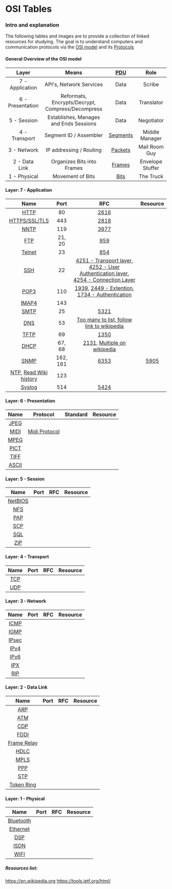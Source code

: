 # OSI Tables 

### Intro and explanation
The following tables and images are to provide a collection of linked resources for studying. The goal is to understand computers and communication protocols via the [OSI model](https://en.wikipedia.org/wiki/OSI_model) and its [Protocols](https://en.wikipedia.org/wiki/OSI_protocols)


#### General Overview of the OSI model
| Layer            | Means                                            | [PDU](https://en.wikipedia.org/wiki/Protocol_data_unit)        | Role             |
| :--------------: | :----------------------------------------------: | :---------------------------------------------: | :--------------: | 
| 7 - Application  | API's, Network Services                          | Data                | Scribe           | 
| 6 - Presentation | Reformats, Encrypts/Decrypt, Compress/Decompress | Data     | Translator       |  
| 5 - Session      | Establishes, Manages and Ends Sessions           | Data      | Negotiator       |  
| 4 - Transport    | Segment ID / Assembler                           | [Segments](https://en.wikipedia.org/wiki/Packet_segment)   | Middle Manager   |  
| 3 - Network      | IP addressing / Routing                          | [Packets](https://en.wikipedia.org/wiki/Network_packet)  | Mail Room Guy    |  
| 2 - Data Link    | Organizes Bits into Frames                       | [Frames](https://en.wikipedia.org/wiki/Frame_%28networking%29)   | Envelope Stuffer |  
| 1 - Physical     | Movement of Bits                                 | [Bits](https://en.wikipedia.org/wiki/Bit) | The Truck        | 
 
 
 []()
 
 
#### Layer: 7 - Application
| Name                                                                  | Port       | RFC                                             | Resource     |
| :-------------------------------------------------------------------: | :--------: | :---------------------------------------------: | :----------: | 
| [HTTP](https://en.wikipedia.org/wiki/Hypertext_Transfer_Protocol)     |80          | [2616](https://tools.ietf.org/html/rfc2616)     | []()       | 
| [HTTPS/SSL/TLS](https://en.wikipedia.org/wiki/HTTPS)                  | 443        | [2818](https://tools.ietf.org/html/rfc2818)     | []()       | 
| [NNTP](https://en.wikipedia.org/wiki/Network_News_Transfer_Protocol)  |119         | [3977](https://tools.ietf.org/html/rfc3977)     | []()       |
|  [FTP](https://en.wikipedia.org/wiki/File_Transfer_Protocol)          |21, 20      | [959](https://tools.ietf.org/html/rfc959)       | []()       |
| [Telnet](https://en.wikipedia.org/wiki/Telnet)                        |23          | [854](https://tools.ietf.org/html/rfc854)       | []()       |
| [SSH](https://en.wikipedia.org/wiki/SSH_(Secure_Shell))               | 22         | [4251 - Transport layer](https://tools.ietf.org/html/rfc4251), [4252 - User Authentication layer](https://tools.ietf.org/html/rfc4252), [4254 - Connection Layer ](https://tools.ietf.org/html/rfc4254)      | []()       |
|  [POP3](https://en.wikipedia.org/wiki/Post_Office_Protocol)           |   110       | [1939](https://tools.ietf.org/html/rfc1939), [2449 - Extention](https://tools.ietf.org/html/rfc2449), [1734 - Authentication](https://tools.ietf.org/html/rfc1734)       | []()       
| [IMAP4](https://en.wikipedia.org/wiki/Internet_Message_Access_Protocol)           |      143    | []()       | []()       |
|   [SMTP](https://en.wikipedia.org/wiki/Simple_Mail_Transfer_Protocol)          |      25    | [5321](https://tools.ietf.org/html/rfc5321)       | []()       |
|  [DNS](https://en.wikipedia.org/wiki/Domain_Name_System)            | 53         | [Too many to list, follow link to wikipedia](https://en.wikipedia.org/wiki/Domain_Name_System#RFC_documents)       | []()       |
|  [TFTP](https://en.wikipedia.org/wiki/Trivial_File_Transfer_Protocol)           |   69       | [1350](https://tools.ietf.org/html/rfc1350)       | []()       | 
|  [DHCP](https://en.wikipedia.org/wiki/Dynamic_Host_Configuration_Protocol)           |     67, 68     | [2131](https://tools.ietf.org/html/rfc2131), [Multiple on wikipedia](https://en.wikipedia.org/wiki/Dynamic_Host_Configuration_Protocol#IETF_standards_documents)       | []()       |
|  [SNMP](https://en.wikipedia.org/wiki/Simple_Network_Management_Protocol)           |  162, 161    | [6353](https://tools.ietf.org/html/rfc6353)       | [5905](https://tools.ietf.org/html/rfc5905)       |
|  [NTP](https://en.wikipedia.org/wiki/Network_Time_Protocol), [Read Wiki history](https://en.wikipedia.org/wiki/Network_Time_Protocol#History)          |   123       | []()       | []()       |
|  [Syslog](https://en.wikipedia.org/wiki/Syslog)         |    514      | [5424](https://tools.ietf.org/html/rfc5424)       | []()       |


 
#### Layer: 6 - Presentation
| Name                                                                  | Protocol       | Standard                                        | Resource     |
| :-------------------------------------------------------------------: | :--------: | :---------------------------------------------: | :----------: | 
|  [JPEG](https://en.wikipedia.org/wiki/JPEG)           | []()            | []()       | []()       | 
|   [MIDI](https://en.wikipedia.org/wiki/MIDI)          | [Midi Protocol](https://www.midi.org/specifications/midi-2-0-specifications/ump-protocol-specifications)            | []()       | []()       |
|  [MPEG]()           | []()            | []()       | []()       |
|  [PICT]()           | []()            | []()       | []()       |
|  [TIFF]()           | []()            | []()       | []()       | 
|  [ASCII]()          | []()            | []()       | []()       |
 
#### Layer: 5 - Session
| Name                                                                  | Port       | RFC                                             | Resource     |
| :-------------------------------------------------------------------: | :--------: | :---------------------------------------------: | :----------: | 
|  [NetBIOS]()        | []()            | []()       | []()       | 
|  [NFS]()            | []()            | []()       | []()       |
|  [PAP]()            | []()            | []()       | []()       |
|  [SCP]()            | []()            | []()       | []()       | 
|  [SQL]()            | []()            | []()       | []()       |
| [ZIP]()             | []()            | []()       | []()       |
 
 
#### Layer: 4 - Transport
| Name                                                                  | Port       | RFC                                             | Resource     |
| :-------------------------------------------------------------------: | :--------: | :---------------------------------------------: | :----------: | 
|  [TCP]()            | []()            | []()       | []()       |
|  [UDP]()            | []()            | []()       | []()       |
 
 
#### Layer: 3 - Network
| Name                                                                  | Port       | RFC                                             | Resource     |
| :-------------------------------------------------------------------: | :--------: | :---------------------------------------------: | :----------: | 
| [ICMP]()            | []()            | []()       | []()       | 
|  [IGMP]()           | []()            | []()       | []()       | 
|  [IPsec]()          | []()            | []()       | []()       | 
| [IPv4]()            | []()            | []()       | []()       | 
|  [IPv6]()           | []()            | []()       | []()       | 
|  [IPX]()            | []()            | []()       | []()       | 
|  [RIP]()            | []()            | []()       | []()       |
 
 
#### Layer: 2 - Data Link
| Name                                                                  | Port       | RFC                                             | Resource     |
| :-------------------------------------------------------------------: | :--------: | :---------------------------------------------: | :----------: | 
|  [ARP]()            | []()            | []()       | []()       | 
|  [ATM]()            | []()            | []()       | []()       | 
|  [CDP]()            | []()            | []()       | []()       |
|  [FDDI]()           | []()            | []()       | []()       | 
| [Frame Relay]()     | []()            | []()       | []()       |
| [HDLC]()            | []()            | []()       | []()       | 
| [MPLS]()            | []()            | []()       | []()       |
| [PPP]()             | []()            | []()       | []()       |
| [STP]()             | []()            | []()       | []()       | 
| [Token Ring]()      | []()            | []()       | []()       |
 
 
#### Layer: 1 - Physical
| Name                                                                  | Port       | RFC                                             | Resource     |
| :-------------------------------------------------------------------: | :--------: | :---------------------------------------------: | :----------: | 
| [Bluetooth]()       | []()            | []()       | []()       |
| [Ethernet]()        | []()            | []()       | []()       | 
| [DSP]()             | []()            | []()       | []()       | 
| [ISDN]()            | []()            | []()       | []()       | 
| [WIFI]()            | []()            | []()       | []()       |





##### Resources list:
https://en.wikipedia.org
https://tools.ietf.org/html/

